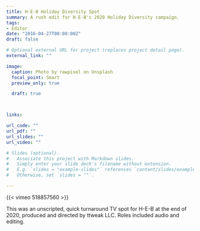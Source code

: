 ```yaml
---
title: H-E-B Holiday Diversity Spot
summary: A rush edit for H-E-B's 2020 Holiday Diversity campaign.
tags:
- Editor
date: "2016-04-27T00:00:00Z"
draft: false

# Optional external URL for project (replaces project detail page).
external_link: ""

image:
  caption: Photo by rawpixel on Unsplash
  focal_point: Smart
  preview_only: true

  draft: true



links:

url_code: ""
url_pdf: ""
url_slides: ""
url_video: ""

# Slides (optional).
#   Associate this project with Markdown slides.
#   Simply enter your slide deck's filename without extension.
#   E.g. `slides = "example-slides"` references `content/slides/example-slides.md`.
#   Otherwise, set `slides = ""`.

---
```


{{< vimeo 518857560 >}}

This was an unscripted, quick turnaround TV spot for H-E-B at the end of 2020, produced and directed by ttweak LLC. Roles included audio and editing.